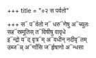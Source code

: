 +++
title = "०२ स पर्वतो"

+++
स᳓ प᳓र्वतो न᳓ धरु᳓णेषु अ᳓च्युतः  
सह᳓स्रमूतिस् त᳓विषीषु वावृधे  
इ᳓न्द्रो य᳓द् वृत्र᳓म् अ᳓वधीन् नदीवृ᳓तम्  
उब्ज᳓न्न् अ᳓र्णांसि ज᳓र्हृषाणो अ᳓न्धसा